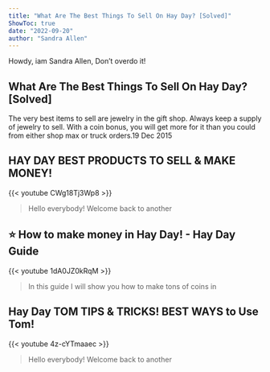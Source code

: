 ```yaml
---
title: "What Are The Best Things To Sell On Hay Day? [Solved]"
ShowToc: true 
date: "2022-09-20"
author: "Sandra Allen" 
---
```


Howdy, iam Sandra Allen, Don’t overdo it!
## What Are The Best Things To Sell On Hay Day? [Solved]
The very best items to sell are jewelry in the gift shop. Always keep a supply of jewelry to sell. With a coin bonus, you will get more for it than you could from either shop max or truck orders.19 Dec 2015

## HAY DAY BEST PRODUCTS TO SELL & MAKE MONEY!
{{< youtube CWg18Tj3Wp8 >}}
>Hello everybody! Welcome back to another 

## ⭐ How to make money in Hay Day! - Hay Day Guide
{{< youtube 1dA0JZ0kRqM >}}
>In this guide I will show you how to make tons of coins in 

## Hay Day TOM TIPS & TRICKS! BEST WAYS to Use Tom!
{{< youtube 4z-cYTmaaec >}}
>Hello everybody! Welcome back to another 

